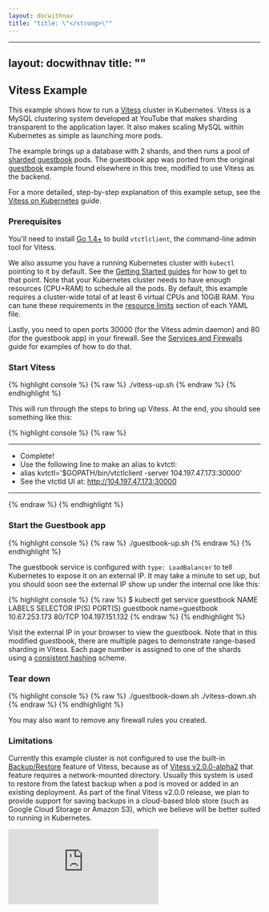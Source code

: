 ```yaml
---
layout: docwithnav
title: "title: \"</strong>\""
---
```

---
layout: docwithnav
title: "</strong>"
---
<!-- BEGIN MUNGE: UNVERSIONED_WARNING -->


<!-- END MUNGE: UNVERSIONED_WARNING -->

## Vitess Example

This example shows how to run a [Vitess](http://vitess.io) cluster in Kubernetes.
Vitess is a MySQL clustering system developed at YouTube that makes sharding
transparent to the application layer. It also makes scaling MySQL within
Kubernetes as simple as launching more pods.

The example brings up a database with 2 shards, and then runs a pool of
[sharded guestbook](https://github.com/youtube/vitess/tree/master/examples/kubernetes/guestbook)
pods. The guestbook app was ported from the original
[guestbook](../../examples/guestbook-go/)
example found elsewhere in this tree, modified to use Vitess as the backend.

For a more detailed, step-by-step explanation of this example setup, see the
[Vitess on Kubernetes](http://vitess.io/getting-started/) guide.

### Prerequisites

You'll need to install [Go 1.4+](https://golang.org/doc/install) to build
`vtctlclient`, the command-line admin tool for Vitess.

We also assume you have a running Kubernetes cluster with `kubectl` pointing to
it by default. See the [Getting Started guides](../../docs/getting-started-guides/)
for how to get to that point. Note that your Kubernetes cluster needs to have
enough resources (CPU+RAM) to schedule all the pods. By default, this example
requires a cluster-wide total of at least 6 virtual CPUs and 10GiB RAM. You can
tune these requirements in the
[resource limits](../../docs/user-guide/compute-resources.html)
section of each YAML file.

Lastly, you need to open ports 30000 (for the Vitess admin daemon) and 80 (for
the guestbook app) in your firewall. See the
[Services and Firewalls](../../docs/user-guide/services-firewalls.html)
guide for examples of how to do that.

### Start Vitess

{% highlight console %}
{% raw %}
./vitess-up.sh
{% endraw %}
{% endhighlight %}

This will run through the steps to bring up Vitess. At the end, you should see
something like this:

{% highlight console %}
{% raw %}
****************************
* Complete!
* Use the following line to make an alias to kvtctl:
* alias kvtctl='$GOPATH/bin/vtctlclient -server 104.197.47.173:30000'
* See the vtctld UI at: http://104.197.47.173:30000
****************************
{% endraw %}
{% endhighlight %}

### Start the Guestbook app

{% highlight console %}
{% raw %}
./guestbook-up.sh
{% endraw %}
{% endhighlight %}

The guestbook service is configured with `type: LoadBalancer` to tell Kubernetes
to expose it on an external IP. It may take a minute to set up, but you should
soon see the external IP show up under the internal one like this:

{% highlight console %}
{% raw %}
$ kubectl get service guestbook
NAME        LABELS    SELECTOR         IP(S)             PORT(S)
guestbook   <none>    name=guestbook   10.67.253.173     80/TCP
                                       104.197.151.132
{% endraw %}
{% endhighlight %}

Visit the external IP in your browser to view the guestbook. Note that in this
modified guestbook, there are multiple pages to demonstrate range-based sharding
in Vitess. Each page number is assigned to one of the shards using a
[consistent hashing](https://en.wikipedia.org/wiki/Consistent_hashing) scheme.

### Tear down

{% highlight console %}
{% raw %}
./guestbook-down.sh
./vitess-down.sh
{% endraw %}
{% endhighlight %}

You may also want to remove any firewall rules you created.

### Limitations

Currently this example cluster is not configured to use the built-in
[Backup/Restore](http://vitess.io/user-guide/backup-and-restore.html) feature of
Vitess, because as of
[Vitess v2.0.0-alpha2](https://github.com/youtube/vitess/releases) that feature
requires a network-mounted directory. Usually this system is used to restore
from the latest backup when a pod is moved or added in an existing deployment.
As part of the final Vitess v2.0.0 release, we plan to provide support for
saving backups in a cloud-based blob store (such as Google Cloud Storage or
Amazon S3), which we believe will be better suited to running in Kubernetes.


<!-- BEGIN MUNGE: GENERATED_ANALYTICS -->
[![Analytics](https://kubernetes-site.appspot.com/UA-36037335-10/GitHub/examples/vitess/README.md?pixel)]()
<!-- END MUNGE: GENERATED_ANALYTICS -->


